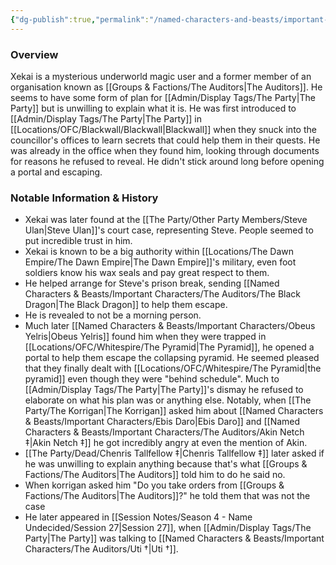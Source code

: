```yaml
---
{"dg-publish":true,"permalink":"/named-characters-and-beasts/important-characters/the-auditors/xekai/","tags":["NPC","Important"],"noteIcon":"","created":"2024-03-12T21:31:10.441+00:00","updated":"2024-12-31T19:55:45.166+00:00"}
---
```



### Overview
Xekai is a mysterious underworld magic user and a former member of an organisation known as [[Groups & Factions/The Auditors\|The Auditors]]. He seems to have some form of plan for [[Admin/Display Tags/The Party\|The Party]] but is unwilling to explain what it is. He was first introduced to [[Admin/Display Tags/The Party\|The Party]] in [[Locations/OFC/Blackwall/Blackwall\|Blackwall]] when they snuck into the councillor's offices to learn secrets that could help them in their quests. He was already in the office when they found him, looking through documents for reasons he refused to reveal. He didn't stick around long before opening a portal and escaping. 

### Notable Information & History  
- Xekai was later found at the [[The Party/Other Party Members/Steve Ulan\|Steve Ulan]]'s court case, representing Steve. People seemed to put incredible trust in him. 
- Xekai is known to be a big authority within [[Locations/The Dawn Empire/The Dawn Empire\|The Dawn Empire]]'s military, even foot soldiers know his wax seals and pay great respect to them. 
- He helped arrange for Steve's prison break, sending [[Named Characters & Beasts/Important Characters/The Auditors/The Black Dragon\|The Black Dragon]] to help them escape. 
- He is revealed to not be a morning person.
- Much later [[Named Characters & Beasts/Important Characters/Obeus Yelris\|Obeus Yelris]] found him when they were trapped in [[Locations/OFC/Whitespire/The Pyramid\|The Pyramid]], he opened a portal to help them escape the collapsing pyramid. He seemed pleased that they finally dealt with [[Locations/OFC/Whitespire/The Pyramid\|the pyramid]] even though they were "behind schedule". Much to [[Admin/Display Tags/The Party\|The Party]]'s dismay he refused to elaborate on what his plan was or anything else. Notably, when [[The Party/The Korrigan\|The Korrigan]] asked him about [[Named Characters & Beasts/Important Characters/Ebis Daro\|Ebis Daro]] and [[Named Characters & Beasts/Important Characters/The Auditors/Akin Netch ‡\|Akin Netch ‡]] he got incredibly angry at even the mention of Akin.
- [[The Party/Dead/Chenris Tallfellow ‡\|Chenris Tallfellow ‡]] later asked if he was unwilling to explain anything because that's what [[Groups & Factions/The Auditors\|The Auditors]] told him to do he said no.
- When korrigan asked him "Do you take orders from [[Groups & Factions/The Auditors\|The Auditors]]?" he told them that was not the case
- He later appeared in [[Session Notes/Season 4 - Name Undecided/Session 27\|Session 27]], when [[Admin/Display Tags/The Party\|The Party]] was talking to [[Named Characters & Beasts/Important Characters/The Auditors/Uti †\|Uti †]].



